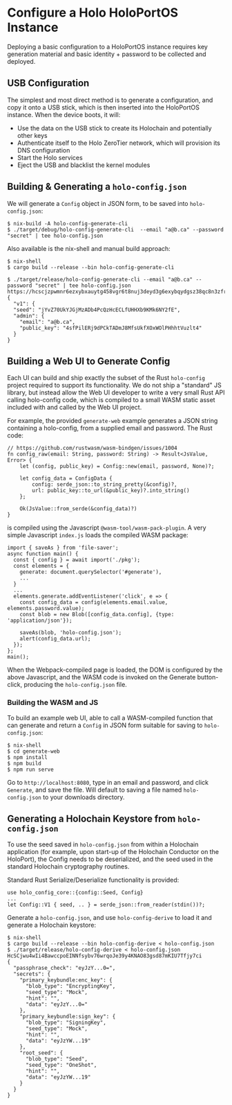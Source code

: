 # Configure a Holo HoloPortOS Instance

Deploying a basic configuration to a HoloPortOS instance requires key generation material and basic
identity + password to be collected and deployed.

## USB Configuration

The simplest and most direct method is to generate a configuration, and copy it onto a USB stick,
which is then inserted into the HoloPortOS instance.  When the device boots, it will:

- Use the data on the USB stick to create its Holochain and potentially other keys
- Authenticate itself to the Holo ZeroTier network, which will provision its DNS configuration
- Start the Holo services
- Eject the USB and blacklist the kernel modules

## Building & Generating a `holo-config.json`

We will generate a `Config` object in JSON form, to be saved into `holo-config.json`:

```
$ nix-build -A holo-config-generate-cli
$ ./target/debug/holo-config-generate-cli  --email "a@b.ca" --password "secret" | tee holo-config.json
```

Also available is the nix-shell and manual build approach:
```
$ nix-shell
$ cargo build --release --bin holo-config-generate-cli

$ ./target/release/holo-config-generate-cli --email "a@b.ca" --password "secret" | tee holo-config.json
https://hcscjzpwmnr6ezxybxauytg458vgr6t8nuj3deyd3g6exybqydgsz38qc8n3zfr.holohost.net/
{
  "v1": {
  "seed": "jYvZ70UkYJGjMzADb4PcQzHcECLfUHHXb9KMk6NY2fE",
  "admin": {
    "email": "a@b.ca",
    "public_key": "4sfPilERj9dPCkTADmJ8MfsUkfXOxWOlPHhhtVuzlt4"
  }
}
```

## Building a Web UI to Generate Config

Each UI can build and ship exactly the subset of the Rust `holo-config` project required to support
its functionality.  We do not ship a "standard" JS library, but instead allow the Web UI developer
to write a very small Rust API calling holo-config code, which is compiled to a small WASM static
asset included with and called by the Web UI project.

For example, the provided `generate-web` example generates a JSON string containing a holo-config,
from a supplied email and password.  The Rust code:

```
// https://github.com/rustwasm/wasm-bindgen/issues/1004
fn config_raw(email: String, password: String) -> Result<JsValue, Error> {
    let (config, public_key) = Config::new(email, password, None)?;

    let config_data = ConfigData {
        config: serde_json::to_string_pretty(&config)?,
        url: public_key::to_url(&public_key)?.into_string()
    };

    Ok(JsValue::from_serde(&config_data)?)
}
```

is compiled using the Javascript `@wasm-tool/wasm-pack-plugin`.  A very simple Javascript `index.js`
loads the compiled WASM package:

```
import { saveAs } from 'file-saver';
async function main() {
  const { config } = await import('./pkg');
  const elements = {
    generate: document.querySelector('#generate'),
    ...
  }
  ...
  elements.generate.addEventListener('click', e => {
    const config_data = config(elements.email.value, elements.password.value);
    const blob = new Blob([config_data.config], {type: 'application/json'});

    saveAs(blob, 'holo-config.json');
    alert(config_data.url);
  });
};
main();
```

When the Webpack-compiled page is loaded, the DOM is configured by the above Javascript, and the
WASM code is invoked on the Generate button-click, producing the `holo-config.json` file.

### Building the WASM and JS

To build an example web UI, able to call a WASM-compiled function that can generate and return a
`Config` in JSON form suitable for saving to `holo-config.json`:

```
$ nix-shell
$ cd generate-web
$ npm install
$ npm build
$ npm run serve
```

Go to `http://localhost:8080`, type in an email and password, and click `Generate`, and save the
file.  Will default to saving a file named `holo-config.json` to your downloads directory.

## Generating a Holochain Keystore from `holo-config.json`

To use the seed saved in `holo-config.json` from within a Holochain application (for example, upon
start-up of the Holochain Conductor on the HoloPort), the Config needs to be deserialized, and the
seed used in the standard Holochain cryptography routines.

Standard Rust Serialize/Deserialize functionality is provided:

```
use holo_config_core::{config::Seed, Config}
...
let Config::V1 { seed, .. } = serde_json::from_reader(stdin())?;
```

Generate a `holo-config.json`, and use `holo-config-derive` to load it and generate a Holochain
keystore:

```
$ nix-shell
$ cargo build --release --bin holo-config-derive < holo-config.json
$ ./target/release/holo-config-derive < holo-config.json
HcSCjwu4wIi4BawccpoEINNfsybv76wrqoJe39y4KNAO83gsd87mKIU7Tfjy7ci
{
  "passphrase_check": "eyJzY...0=",
  "secrets": {
    "primary_keybundle:enc_key": {
      "blob_type": "EncryptingKey",
      "seed_type": "Mock",
      "hint": "",
      "data": "eyJzY...0="
    },
    "primary_keybundle:sign_key": {
      "blob_type": "SigningKey",
      "seed_type": "Mock",
      "hint": "",
      "data": "eyJzYW...19"
    },
    "root_seed": {
      "blob_type": "Seed",
      "seed_type": "OneShot",
      "hint": "",
      "data": "eyJzYW...19"
    }
  }
}
```
